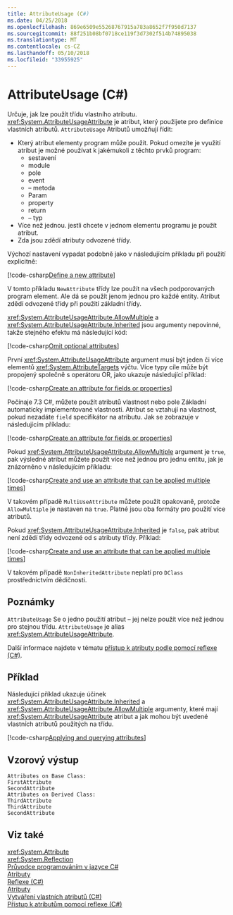 ```yaml
---
title: AttributeUsage (C#)
ms.date: 04/25/2018
ms.openlocfilehash: 869e6509e55268767915a783a8652f7f950d7137
ms.sourcegitcommit: 88f251b08bf0718ce119f3d7302f514b74895038
ms.translationtype: MT
ms.contentlocale: cs-CZ
ms.lasthandoff: 05/10/2018
ms.locfileid: "33955925"
---
```

# <a name="attributeusage-c"></a>AttributeUsage (C#)

Určuje, jak lze použít třídu vlastního atributu. <xref:System.AttributeUsageAttribute> je atribut, který použijete pro definice vlastních atributů. `AttributeUsage` Atributů umožňují řídit:

- Který atribut elementy program může použít. Pokud omezíte je využití atribut je možné používat k jakémukoli z těchto prvků program:
  - sestavení
  - module
  - pole
  - event
  - – metoda
  - Param
  - property
  - return
  - – typ
- Více než jednou. jestli chcete v jednom elementu programu je použít atribut.
- Zda jsou zdědí atributy odvozené třídy.

Výchozí nastavení vypadat podobně jako v následujícím příkladu při použití explicitně:

[!code-csharp[Define a new attribute](../../../../../samples/snippets/csharp/attributes/NewAttribute.cs#1)]

V tomto příkladu `NewAttribute` třídy lze použít na všech podporovaných program element. Ale dá se použít jenom jednou pro každé entity. Atribut zdědí odvozené třídy při použití základní třídy.

<xref:System.AttributeUsageAttribute.AllowMultiple> a <xref:System.AttributeUsageAttribute.Inherited> jsou argumenty nepovinné, takže stejného efektu má následující kód:

[!code-csharp[Omit optional attributes](../../../../../samples/snippets/csharp/attributes/NewAttribute.cs#2)]

První <xref:System.AttributeUsageAttribute> argument musí být jeden či více elementů <xref:System.AttributeTargets> výčtu. Více typy cíle může být propojený společně s operátoru OR, jako ukazuje následující příklad:

[!code-csharp[Create an attribute for fields or properties](../../../../../samples/snippets/csharp/attributes/NewPropertyOrFieldAttribute.cs#1)]

Počínaje 7.3 C#, můžete použít atributů vlastnost nebo pole Základní automaticky implementované vlastnosti. Atribut se vztahují na vlastnost, pokud nezadáte `field` specifikátor na atributu. Jak se zobrazuje v následujícím příkladu:

[!code-csharp[Create an attribute for fields or properties](../../../../../samples/snippets/csharp/attributes/NewPropertyOrFieldAttribute.cs#2)]

Pokud <xref:System.AttributeUsageAttribute.AllowMultiple> argument je `true`, pak výsledné atribut můžete použít více než jednou pro jednu entitu, jak je znázorněno v následujícím příkladu:

[!code-csharp[Create and use an attribute that can be applied multiple times](../../../../../samples/snippets/csharp/attributes/MultiUseAttribute.cs#1)]

V takovém případě `MultiUseAttribute` můžete použít opakovaně, protože `AllowMultiple` je nastaven na `true`. Platné jsou oba formáty pro použití více atributů.

Pokud <xref:System.AttributeUsageAttribute.Inherited> je `false`, pak atribut není zdědí třídy odvozené od s atributy třídy. Příklad:

[!code-csharp[Create and use an attribute that can be applied multiple times](../../../../../samples/snippets/csharp/attributes/NonInheritedAttribute.cs#1)]

V takovém případě `NonInheritedAttribute` neplatí pro `DClass` prostřednictvím dědičnosti.

## <a name="remarks"></a>Poznámky

`AttributeUsage` Se o jedno použití atribut – jej nelze použít více než jednou pro stejnou třídu. `AttributeUsage` je alias <xref:System.AttributeUsageAttribute>.

Další informace najdete v tématu [přístup k atributy podle pomocí reflexe (C#)](accessing-attributes-by-using-reflection.md).

## <a name="example"></a>Příklad

Následující příklad ukazuje účinek <xref:System.AttributeUsageAttribute.Inherited> a <xref:System.AttributeUsageAttribute.AllowMultiple> argumenty, které mají <xref:System.AttributeUsageAttribute> atribut a jak mohou být uvedené vlastních atributů použitých na třídu.

[!code-csharp[Applying and querying attributes](../../../../../samples/snippets/csharp/attributes/Program.cs#1)]

## <a name="sample-output"></a>Vzorový výstup

```text
Attributes on Base Class:
FirstAttribute
SecondAttribute
Attributes on Derived Class:
ThirdAttribute
ThirdAttribute
SecondAttribute
```

## <a name="see-also"></a>Viz také
 <xref:System.Attribute>  
 <xref:System.Reflection>  
 [Průvodce programováním v jazyce C#](../..//index.md)  
 [Atributy](../../../..//standard/attributes/index.md)  
 [Reflexe (C#)](../reflection.md)  
 [Atributy](index.md)  
 [Vytváření vlastních atributů (C#)](creating-custom-attributes.md)  
 [Přístup k atributům pomocí reflexe (C#)](accessing-attributes-by-using-reflection.md)
